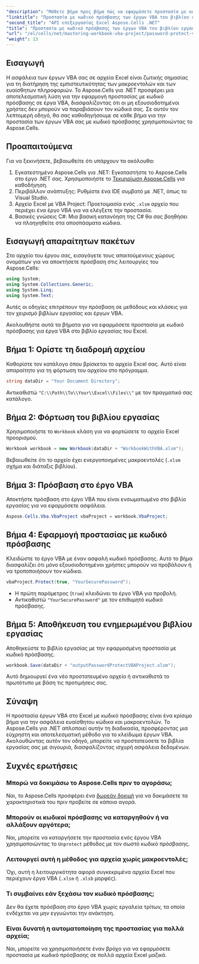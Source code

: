 ```yaml
---
"description": "Μάθετε βήμα προς βήμα πώς να εφαρμόσετε προστασία με κωδικό πρόσβασης για να προστατεύσετε τις μακροεντολές και τον ευαίσθητο κώδικά σας από μη εξουσιοδοτημένη πρόσβαση."
"linktitle": "Προστασία με κωδικό πρόσβασης των έργων VBA του βιβλίου εργασίας του Excel"
"second_title": "API επεξεργασίας Excel Aspose.Cells .NET"
"title": "Προστασία με κωδικό πρόσβασης των έργων VBA του βιβλίου εργασίας του Excel"
"url": "/el/cells/net/mastering-workbook-vba-project/password-protect-vba-projects/"
"weight": 13
---
```


## Εισαγωγή

Η ασφάλεια των έργων VBA σας σε αρχεία Excel είναι ζωτικής σημασίας για τη διατήρηση της εμπιστευτικότητας των μακροεντολών και των ευαίσθητων πληροφοριών. Το Aspose.Cells για .NET προσφέρει μια αποτελεσματική λύση για την εφαρμογή προστασίας με κωδικό πρόσβασης σε έργα VBA, διασφαλίζοντας ότι οι μη εξουσιοδοτημένοι χρήστες δεν μπορούν να παραβιάσουν τον κώδικά σας. Σε αυτόν τον λεπτομερή οδηγό, θα σας καθοδηγήσουμε σε κάθε βήμα για την προστασία των έργων VBA σας με κωδικό πρόσβασης χρησιμοποιώντας το Aspose.Cells.

## Προαπαιτούμενα

Για να ξεκινήσετε, βεβαιωθείτε ότι υπάρχουν τα ακόλουθα:

1. Εγκατεστημένο Aspose.Cells για .NET: Εγκαταστήστε το Aspose.Cells στο έργο .NET σας. Χρησιμοποιήστε το [Τεκμηρίωση Aspose.Cells](https://reference.aspose.com/cells/net/) για καθοδήγηση.
2. Περιβάλλον ανάπτυξης: Ρυθμίστε ένα IDE συμβατό με .NET, όπως το Visual Studio.
3. Αρχείο Excel με VBA Project: Προετοιμασία ενός `.xlsm` αρχείο που περιέχει ένα έργο VBA για να ελέγξετε την προστασία.
4. Βασικές γνώσεις C#: Μια βασική κατανόηση της C# θα σας βοηθήσει να πλοηγηθείτε στα αποσπάσματα κώδικα.

## Εισαγωγή απαραίτητων πακέτων

Στο αρχείο του έργου σας, εισαγάγετε τους απαιτούμενους χώρους ονομάτων για να αποκτήσετε πρόσβαση στις λειτουργίες του Aspose.Cells:

```csharp
using System;
using System.Collections.Generic;
using System.Linq;
using System.Text;
```

Αυτές οι οδηγίες επιτρέπουν την πρόσβαση σε μεθόδους και κλάσεις για τον χειρισμό βιβλίων εργασίας και έργων VBA.

Ακολουθήστε αυτά τα βήματα για να εφαρμόσετε προστασία με κωδικό πρόσβασης για έργα VBA στο βιβλίο εργασίας του Excel.

## Βήμα 1: Ορίστε τη διαδρομή αρχείου

Καθορίστε τον κατάλογο όπου βρίσκεται το αρχείο Excel σας. Αυτό είναι απαραίτητο για τη φόρτωση του αρχείου στο πρόγραμμα.

```csharp
string dataDir = "Your Document Directory";
```

Αντικαθιστώ `"C:\\Path\\To\\Your\\Excel\\Files\\"` με τον πραγματικό σας κατάλογο.

## Βήμα 2: Φόρτωση του βιβλίου εργασίας

Χρησιμοποιήστε το `Workbook` κλάση για να φορτώσετε το αρχείο Excel προορισμού.

```csharp
Workbook workbook = new Workbook(dataDir + "WorkbookWithVBA.xlsm");
```

Βεβαιωθείτε ότι το αρχείο έχει ενεργοποιημένες μακροεντολές (`.xlsm` σχήμα και διάταξις βιβλίου).

## Βήμα 3: Πρόσβαση στο έργο VBA

Αποκτήστε πρόσβαση στο έργο VBA που είναι ενσωματωμένο στο βιβλίο εργασίας για να εφαρμόσετε ασφάλεια.

```csharp
Aspose.Cells.Vba.VbaProject vbaProject = workbook.VbaProject;
```

## Βήμα 4: Εφαρμογή προστασίας με κωδικό πρόσβασης

Κλειδώστε το έργο VBA με έναν ασφαλή κωδικό πρόσβασης. Αυτό το βήμα διασφαλίζει ότι μόνο εξουσιοδοτημένοι χρήστες μπορούν να προβάλουν ή να τροποποιήσουν τον κώδικα.

```csharp
vbaProject.Protect(true, "YourSecurePassword");
```

- Η πρώτη παράμετρος (`true`) κλειδώνει το έργο VBA για προβολή.
- Αντικαθιστώ `"YourSecurePassword"` με τον επιθυμητό κωδικό πρόσβασης.

## Βήμα 5: Αποθήκευση του ενημερωμένου βιβλίου εργασίας

Αποθηκεύστε το βιβλίο εργασίας με την εφαρμοσμένη προστασία με κωδικό πρόσβασης.

```csharp
workbook.Save(dataDir + "outputPasswordProtectVBAProject.xlsm");
```

Αυτό δημιουργεί ένα νέο προστατευμένο αρχείο ή αντικαθιστά το πρωτότυπο με βάση τις προτιμήσεις σας.

## Σύναψη

Η προστασία έργων VBA στο Excel με κωδικό πρόσβασης είναι ένα κρίσιμο βήμα για την ασφάλεια ευαίσθητου κώδικα και μακροεντολών. Το Aspose.Cells για .NET απλοποιεί αυτήν τη διαδικασία, προσφέροντας μια εύχρηστη και αποτελεσματική μέθοδο για το κλείδωμα έργων VBA. Ακολουθώντας αυτόν τον οδηγό, μπορείτε να προστατεύσετε τα βιβλία εργασίας σας με σιγουριά, διασφαλίζοντας ισχυρή ασφάλεια δεδομένων.

## Συχνές ερωτήσεις

### Μπορώ να δοκιμάσω το Aspose.Cells πριν το αγοράσω;
Ναι, το Aspose.Cells προσφέρει ένα [δωρεάν δοκιμή](https://releases.aspose.com/) για να δοκιμάσετε τα χαρακτηριστικά του πριν προβείτε σε κάποια αγορά.

### Μπορούν οι κωδικοί πρόσβασης να καταργηθούν ή να αλλάξουν αργότερα;
Ναι, μπορείτε να καταργήσετε την προστασία ενός έργου VBA χρησιμοποιώντας το `Unprotect` μέθοδος με τον σωστό κωδικό πρόσβασης.

### Λειτουργεί αυτή η μέθοδος για αρχεία χωρίς μακροεντολές;
Όχι, αυτή η λειτουργικότητα αφορά συγκεκριμένα αρχεία Excel που περιέχουν έργα VBA (`.xlsm` ή `.xlsb` μορφές).

### Τι συμβαίνει εάν ξεχάσω τον κωδικό πρόσβασης;
Δεν θα έχετε πρόσβαση στο έργο VBA χωρίς εργαλεία τρίτων, τα οποία ενδέχεται να μην εγγυώνται την ανάκτηση.

### Είναι δυνατή η αυτοματοποίηση της προστασίας για πολλά αρχεία;
Ναι, μπορείτε να χρησιμοποιήσετε έναν βρόχο για να εφαρμόσετε προστασία με κωδικό πρόσβασης σε πολλά αρχεία Excel μαζικά.
